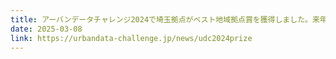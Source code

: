 ```yaml
---
title: アーバンデータチャレンジ2024で埼玉拠点がベスト地域拠点賞を獲得しました。来年度の中間シンポジウムは埼玉開催となります！
date: 2025-03-08
link: https://urbandata-challenge.jp/news/udc2024prize
---
```

